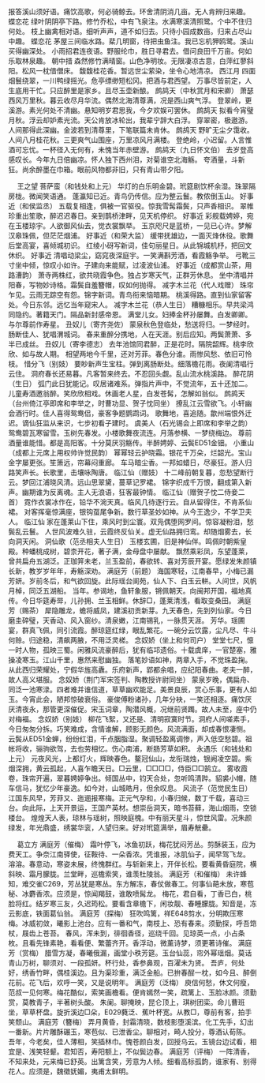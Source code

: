 <!-- { "loadSidebar": true } -->
报答溪山须好语。痛饮高歌，何必骑鲸去。环舍清阴消几亩。无人肯辨归来趣。 
蝶恋花
绿叶阴阴亭下路。修竹乔松，中有飞泉注。水满寒溪清照鹭。个中不住归何处。 
枝上幽禽相对语。细听声声，道不如归去。只待小园成数亩。归来占尽山中趣。 
蝶恋花
茅屋三间临水路。棐几明窗，待把虫鱼注。我已忘机狎鸥鹭。溪山买得幽深处。 
小雨招君连夜语。野服纶巾，胜日寻君去。借问良田千万亩。何如乐取林泉趣。 
朝中措
森然修竹满晴窗。山色净明妆。无限凄凉古意，白萍红蓼斜阳。松风一枕借僧床。 
馥馥桂花香。暂远世尘萦染，坐令心地清凉。 
西江月
四面烟鬟绕翠，一川鸭绿摇光。危亭缥缈短松冈。把酒与君西望。 
万事尽皆前定，人生底用干忙。只应醉里是家乡。且尽玉壶新酿。 
鹧鸪天（中秋赏月和宋卿）
萧瑟西风万里秋。暮云收尽月华流。偶然北海清尊满，况是西山爽气浮。 
登翠岭，更溪游。素光何处不清幽。悬知明岁君思我，今夕欢娱可罢休。 
鹧鸪天
拟看今宵璧月秋。浮云却妒素光流。天公肯放冰轮出，我辈宁辞大白浮。 
穿翠密，极遨游。人间那得此深幽。金波若到清尊里，下笔联篇未肯休。 
鹧鸪天
野旷无尘夕霭收。人间八月桂花秋。三更爽气山围座，万里凉风月满楼。 
登绝岭，小迟留。人言惟酒可忘忧。一杯径入无何有，未愧当年赤壁游。 
鹧鸪天（九日怀文伯）
去岁登高感叹长。今年九日倍幽凉。怀人独下西州泪，对菊谁空北海觞。 
夸酒量，斗新狂。尚余醉墨在巾箱。眼前风物都非旧，只有青山带夕阳。 

　
王之望
菩萨蛮（和钱处和上元）
华灯的白乐明金碧。玳筵剧饮杯余湿。珠翠隔房栊。微闻笑语通。 
蓬瀛知已近。青鸟仍传信。应为整云鬟。教侬倒玉山。 
好事近（和侯监丞）
五载复相逢，俱被一官驱役。惊我雪髯霜鬓，只声香相识。 
翠帷珍重出笙歌，醉迟迟春日。亲到鹊桥津畔，见天机停织。 
好事近
彩舰载娉婷，宛在玉楼琼宇。人欲御风仙去，觉衣裳飘举。 
玉京咫尺是蓝桥，一见已心许。梦解汉皋珠佩，但茫茫烟浦。 
好事近（和荣大监）
缓带抚雄边，一面灭烽休役。歌舞后堂高宴，喜倾城初识。 
红绫小砑写新词，佳句丽星日。从此锦城机杼，把回文休织。 
好事近
清唱动梁尘，窈窕夜深庭宇。一笑满斟芳酒，看霞觞争举。 
弓靴三寸坐中倾，惊叹小如许。子建向来能赋，过凌波仙浦。 
好事近（成都赏山茶，用路漕韵）
萧寺两株红，欲共晓霞争色。独占岁寒天气，正群芳休息。 
坐中清唱并阳春，写物妙诗格。霜鬓自羞簪帽，叹如何抛得。 
减字木兰花（代人戏赠）
珠帘乍见。云雨无踪空有怨。锦字新词。青鸟衔来恼暗期。 
桃溪得路。直到仙家留客处。今日东邻。远忆当年窥宋人。 
减字木兰花（恭人生日）
糟糠相乐。早共梁鸿同隐约。著籍天门。隔品新封感帝恩。 
满堂儿女。妇捧金杯孙屡舞。白发卿卿。与尔尊前作寿星。 
丑奴儿（寄齐尧佐）
蒙泉秋色登临处，愁送将归。一梦经时。肠断佳人、犹唱渭城词。 
春来重醉分携地，人在天涯。别后应知。两鬓萧萧、多半已成丝。 
丑奴儿（寄李德志）
去年池馆同君醉，正是花时。隔院韶辉。桃李欣欣、如与故人期。 
相望两地今千里，还对芳菲。春色分谁。雨惨风愁、依旧可怜枝。 
惜分飞（别妓）
要眇新声生宝柱。弹到离肠断处。细落檐花雨。夜阑清唱行云住。 
洞府春长还易暮。凡客暂来终去。不忍回头觑。乱山流水桃溪路。 
醉花阴（生日）
弧门此日犹能记。叹居诸难系。弹指片声中，不觉流年，五十还加二。 
儿童寿酒邀翁醉。笑欣欣相戏。休画老人星，白发苍髯，怎解如翁似。 
鹧鸪天（台州倚江亭即席和李举之，时曹功显、贺子忱同坐）
撩乱江云雪欲飞。小轩幽会酒行时。佳人喜得鸳鸯侣，豪客争题鹦鹉词。 
歌舞地，喜追随。歙州端恨外迁迟。谪仙狂监从来识，七步初看子建时。 
虞美人（石光锡会上即席和李举之韵）
鸳鸯碧瓦寒留雪。玉树先春发。小楼歌舞夜流连。月落参横、一梦绕梅边。 
尊前酒量谁能惜。都是高阳客。十分莫厌羽觞传。半醉娉婷、云鬓ED51金钿。 
小重山（成都上元席上用权帅许觉民韵）
幂幂轻云护晓霜。银花千万朵，烂韶光。宝山金字屡更张。笙箫远，帘幕闷重廊。 
车马暗尘香。一邦如蜡日，尽豪狂。游人归路笑声长。长歌里，击壤咏陶唐。 
临江仙（赠妓）
十二峰前朝复暮，忽愁望断行云。梦回江浦晓风清。远山思翠黛，蔓草记罗裙。 
锦字织成千万恨，翻成第入新声。幽期谁为反离魂。主人无浪语，狂客最钟情。 
临江仙（赠贺子忱二侍妾二首）
霓作衣裳冰作在，铅华不涴天真。临风几待逐行云。自从留得住，不肯系仙裙。 
对客挥毫惊满座，银钩虿尾争新。数行草圣妙如神。从今王逸少，不学卫夫人。 
临江仙
家在蓬莱山下住，乘风时到尘寰。双凫偶堕网罗间。惊容凝粉泪，愁鬓乱云鬟。 
人世风波难久驻，云霞终反仙关。虚无仙路拥归鸾。却随烟雾去，长向洞天闲。 
洞仙歌（范丞相夫人生日）
玉楼玄圃，旧是神仙伴。鸣佩时朝紫皇殿。种蟠桃成树，碧柰开花，著子满，金母盘中屡献。 
飘然乘彩凤，东望蓬莱，曾共扁舟五湖泛。正珈笄未老，兰玉盈前，春欲转、喜对芳辰开宴。愿绿发朱颜镇长新，教岁岁年年，寿觞深劝。 
满庭芳（前题）
海国寒轻，江南春早，小梅已漏芳妍。岁前冬后，和气欲回旋。此际瑶台阆苑，仙人下、白玉云軿。人间世，风帆月棹，同泛五湖船。 
当年。参谒地，鱼轩象服，锵佩朝天。向闽邦开国，福地真传。今日华筵寿斝，儿孙拥、兰玉相鲜。休辞□，蓬莱清浅，看取变桑田。 
满庭芳（赐茶）
犀隐雕龙，蟾将威凤，建溪初贡新芽。九天春色，先到列仙家。今日磨圭碎璧，天香动、风入窗纱。清泉嫩，江南锡乳，一脉贯天涯。 
芳华。瑶圃宴，群真飞佩，同引流霞。醉琼筵红绿，眼乱繁花。一碗分云饮露，尘凡尽、牛斗何赊。归途稳，清飙两腋，不用泛灵槎。 
念奴娇（坐上和何司户）
堂堂七尺，懔一时人物，孤映三蜀。闲雅风流豪醉后，犹有临邛遗俗。十载虞庠，一官楚塞，雅操凌寒玉。江山千里，惠然来慰幽独。 
落笔妙语如神，两章入手，不觉珠盈掬。从此西归荣耀处，宁假华旌高纛。乐府新声，郢都余唱，应纪阳春曲。老夫一醉，故人高义堪服。 
念奴娇（荆门军宋签判、陶教授许尉同坐）
蒙泉岁晚，偶扁舟、同泛一池寒渌。四者难并谁信道，草草幽欢能足。美景良辰，赏心乐事，更有人如玉。今宵此会，陋邦惊破衰俗。 
豪俊傅粉诸孙，几年分袂，一笑还相逐。痛饮厌厌清夜永，那管更深催促。宋玉词章，陶潜风概，况继前贤躅。故人未至，座中仍对梅福。 
念奴娇（别妓）
柳花飞絮，又还是、清明寂寞时节。洞府人间嗟素手，今日匆匆分拆。巧笑难成，含情谁解，顾影无颜色。风流满面，却成春恨凄恻。 
云鬓从ED51金蝉，纷纷红泪，千点胭脂湿。聚调轻盈离调惨，声入低空愁碧。祖帐将收，骊驹欲驾，去也劳相忆。伤心南浦，断肠芳草如积。 
永遇乐（和钱处和上元）
元夜风光，上都灯火，辉映春色。鳌冠仙山，龙衔瑞烛，银阙凌空碧。紫烟深拥，黄云孤起，人喜乍瞻天日。□云里，□□□□，侍臣□□鹄立。 
雾收霞卷，珠帘开遍，翠暮娉婷争出。倾国丛中，钧天合处，忽听鸣清跸。貂裘小帽，随车信马，犹忆少年豪逸。如今对，山城皓月，但余叹息。 
风流子（范觉民生日）
江国东风早，芳菲又、迤逦报寒梅。正元气孕和，小春归候，数丁千载，喜动三台。向此际，上天开景运，王国产英材。想崇岳洞天，暗书苔藓，海山烟雨，空锁楼台。 
煌煌天人表，琼林与瑶树，照映庭槐。中有丽天星斗，惊世风雷。况朱颜绿发，年光鼎盛，绣裳华衮，人望归来。好对玳筵满举，眉寿觥罍。 

　
葛立方
满庭芳（催梅）
霜叶停飞，冰鱼初跃，梅花犹闷芳丛。剪酥装玉，应为费天工。争奈江南驿使，征鞍待、一朵香浓。凭谁报，冰肌仙子，闻早驾飞龙。 
溶溶。春意动，寒姿未展，终愧群红。与斩新来上，开伴长松。要看黄昏庭院，横斜映、霜月朦胧。兰堂畔，巡檐索笑，谁羡杜陵翁。 
满庭芳（和催梅）
未许蜂知，难交雀C269，芳丛犹是寒丛。东方解冻，春仗做春工。何事仙葩未放，寒苞秘、冰麝香浓。应须是，惊闻羯鼓，谁敢喷髯龙。 
梅花，君自看，丁香已白，桃脸将红。结岁寒三友，久迟筠松。要看含章檐下，闲妆靓、春睡朦胧。知音是，冻云影底，铁面葛仙翁。 
满庭芳（探梅）
狂吹鸣篱，祥E648剪水，分明欺压寒梅。冰威初敛，曦影上池台。应有一番和气，南枝上、恐有春来。须勤探，呼吾筇杖，屐齿上苍苔。 
春风，浑未到，徘徊香径，巡绕千回。见琼英一点，小占条枚。且看先锋素艳，看看便、繁蕾齐开。香浮动，微薰诗梦，须更著诗催。 
满庭芳（赏梅）
腊雪方凝，春曦俄漏，画堂小秩芳筵。玉台仙蕊，帘外幂瑶烟。莫话青山万树，聊须对、一段孤妍。杯行处，香参鼻观，百濯未为贤。 
吾庐，何处好，绣香竹畔，偶桂溪边。且为渠珍重，满泛金船。已拚春酲一枕，如今且、醉倒花前。花飞后，欢呼一笑，又是说明年。 
满庭芳（泛梅）
庾信何愁，休文何瘦，范叔一见何寒。梅花酷似，索笑画檐看。便肯嫣然一笑，疏篱上、玉脸冰颜。须勤赏，莫教青子，半著树头酸。 
朱阑。聊掩映，昆仑顶上，琪树团栾。命儿曹班坐，草草杯盘。旋折溪边□朵，E029蕤泛、蕉叶杯宽。从教□，尊前有客，拍手笑颓山。 
满庭芳（簪梅）
弄月黄昏，封霜清晓，数枝影堕溪滨。化工先手，幻出一番新。片片雕酥碾玉，寒苞似、已泄香尘。聊相对，畸人投分，尊酒认荀陈。 
吾年，今老矣，佳人薄相，笑插林巾。愧苍颜白发，回授乌云。玉镜台边试看，相宜是、浅笑轻颦。君知否，寿阳额上，不似鬓边春。 
满庭芳（评梅）
一阵清香，不知来处，元来梅已舒英。出篱含笑，芳意为人倾。细看高标孤韵，谁家有、别得花人。应须是，魏徵妩媚，夷甫太鲜明。 
